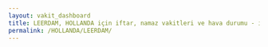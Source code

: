 ```yaml
---
layout: vakit_dashboard
title: LEERDAM, HOLLANDA için iftar, namaz vakitleri ve hava durumu - ilçe/eyalet seç
permalink: /HOLLANDA/LEERDAM/
---
```


<script type="text/javascript">
  var GLOBAL_COUNTRY = 'HOLLANDA';
  var GLOBAL_CITY = 'LEERDAM';
  var GLOBAL_STATE = '';
  var lat = 72;
  var lon = 21;
</script>
